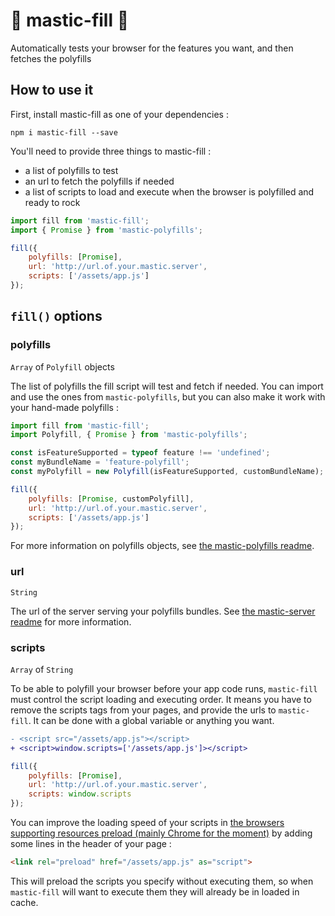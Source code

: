 # 🔮 mastic-fill 🌟

Automatically tests your browser for the features you want, and then fetches the polyfills

## How to use it

First, install mastic-fill as one of your dependencies :

```
npm i mastic-fill --save
```

You'll need to provide three things to mastic-fill :
* a list of polyfills to test
* an url to fetch the polyfills if needed
* a list of scripts to load and execute when the browser is polyfilled and ready to rock

```js
import fill from 'mastic-fill';
import { Promise } from 'mastic-polyfills';

fill({
	polyfills: [Promise],
	url: 'http://url.of.your.mastic.server',
	scripts: ['/assets/app.js']
});
```

## `fill()` options
### polyfills
`Array` of `Polyfill` objects

The list of polyfills the fill script will test and fetch if needed. You can import and use the ones from `mastic-polyfills`, but you can also make it work with your hand-made polyfills :

```js
import fill from 'mastic-fill';
import Polyfill, { Promise } from 'mastic-polyfills';

const isFeatureSupported = typeof feature !== 'undefined';
const myBundleName = 'feature-polyfill';
const myPolyfill = new Polyfill(isFeatureSupported, customBundleName);

fill({
	polyfills: [Promise, customPolyfill],
	url: 'http://url.of.your.mastic.server',
	scripts: ['/assets/app.js']
});
```

For more information on polyfills objects, see [the mastic-polyfills readme](https://github.com/thibthib/mastic/blob/master/packages/mastic-polyfills/README.md).

### url
`String`

The url of the server serving your polyfills bundles. See [the mastic-server readme](https://github.com/thibthib/mastic/blob/master/packages/mastic-server/README.md) for more information.

### scripts
`Array` of `String`

To be able to polyfill your browser before your app code runs, `mastic-fill` must control the script loading and executing order. It means you have to remove the scripts tags from your pages, and provide the urls to `mastic-fill`. It can be done with a global variable or anything you want.

```diff
- <script src="/assets/app.js"></script>
+ <script>window.scripts=['/assets/app.js']></script>
```
```js
fill({
	polyfills: [Promise],
	url: 'http://url.of.your.mastic.server',
	scripts: window.scripts
});
```

You can improve the loading speed of your scripts in [the browsers supporting resources preload (mainly Chrome for the moment)](http://caniuse.com/#search=preload) by adding some lines in the header of your page :
```html
<link rel="preload" href="/assets/app.js" as="script">
```

This will preload the scripts you specify without executing them, so when `mastic-fill` will want to execute them they will already be in loaded in cache.
